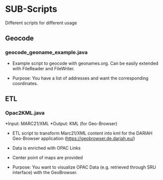 # SUB-Scripts
Different scripts for different usage

## Geocode
### geocode_geoname_example.java
* Example script to geocode with geonames.org. Can be easily extended with FileReader and FileWriter.

* Purpose: You have a list of addresses and want the corresponding coordinates.



## ETL
### Opac2KML.java
*Input: MARC21/XML
*Output: KML (for Geo-Browser)

* ETL script to transform Marc21/XML content into kml for the DARIAH Geo-Browser application (https://geobrowser.de.dariah.eu/)
* Data is enriched with OPAC Links
* Center point of maps are provided 

* Purpose: You want to visualize OPAC Data (e.g. retrieved through SRU interface) with the GeoBrowser.
